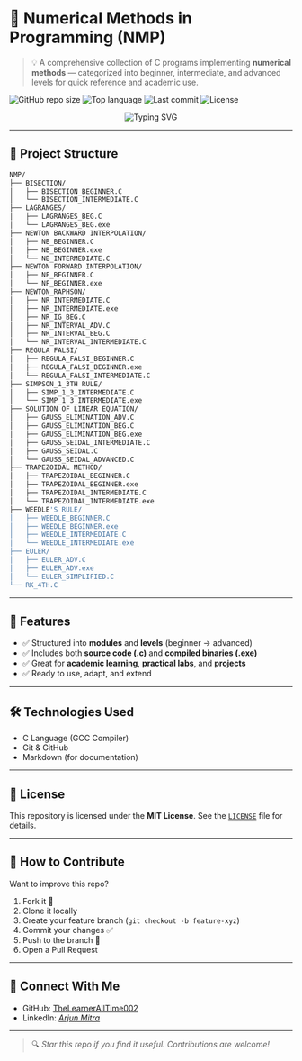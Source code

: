 
<!-- TITLE -->
# 🔢 Numerical Methods in Programming (NMP)

> 💡 A comprehensive collection of C programs implementing **numerical methods** — categorized into beginner, intermediate, and advanced levels for quick reference and academic use.

<!-- BADGES -->
![GitHub repo size](https://img.shields.io/github/repo-size/TheLearnerAllTime002/Numerical-Methods?style=for-the-badge)
![Top language](https://img.shields.io/github/languages/top/TheLearnerAllTime002/Numerical-Methods?style=for-the-badge)
![Last commit](https://img.shields.io/github/last-commit/TheLearnerAllTime002/Numerical-Methods?style=for-the-badge)
![License](https://img.shields.io/github/license/TheLearnerAllTime002/Numerical-Methods?style=for-the-badge)

<!-- ANIMATED HEADING -->
<p align="center">
  <img src="https://readme-typing-svg.herokuapp.com?font=Fira+Code&size=24&pause=1000&color=32CD32&center=true&vCenter=true&width=800&lines=🚀+Welcome+to+Numerical+Methods+Repository;💻+Explore+C+programs+for+every+numerical+technique;🎓+Ideal+for+students%2C+engineers+%26+educators!" alt="Typing SVG" />
</p>

---

## 📁 Project Structure

```bash
NMP/
├── BISECTION/
│   ├── BISECTION_BEGINNER.C
│   └── BISECTION_INTERMEDIATE.C
├── LAGRANGES/
│   ├── LAGRANGES_BEG.C
│   └── LAGRANGES_BEG.exe
├── NEWTON BACKWARD INTERPOLATION/
│   ├── NB_BEGINNER.C
│   ├── NB_BEGINNER.exe
│   └── NB_INTERMEDIATE.C
├── NEWTON FORWARD INTERPOLATION/
│   ├── NF_BEGINNER.C
│   └── NF_BEGINNER.exe
├── NEWTON_RAPHSON/
│   ├── NR_INTERMEDIATE.C
│   ├── NR_INTERMEDIATE.exe
│   ├── NR_IG_BEG.C
│   ├── NR_INTERVAL_ADV.C
│   ├── NR_INTERVAL_BEG.C
│   └── NR_INTERVAL_INTERMEDIATE.C
├── REGULA FALSI/
│   ├── REGULA_FALSI_BEGINNER.C
│   ├── REGULA_FALSI_BEGINNER.exe
│   └── REGULA_FALSI_INTERMEDIATE.C
├── SIMPSON_1_3TH RULE/
│   ├── SIMP_1_3_INTERMEDIATE.C
│   └── SIMP_1_3_INTERMEDIATE.exe
├── SOLUTION OF LINEAR EQUATION/
│   ├── GAUSS_ELIMINATION_ADV.C
│   ├── GAUSS_ELIMINATION_BEG.C
│   ├── GAUSS_ELIMINATION_BEG.exe
│   ├── GAUSS_SEIDAL_INTERMEDIATE.C
│   ├── GAUSS_SEIDAL.C
│   └── GAUSS_SEIDAL_ADVANCED.C
├── TRAPEZOIDAL METHOD/
│   ├── TRAPEZOIDAL_BEGINNER.C
│   ├── TRAPEZOIDAL_BEGINNER.exe
│   ├── TRAPEZOIDAL_INTERMEDIATE.C
│   └── TRAPEZOIDAL_INTERMEDIATE.exe
├── WEEDLE'S RULE/
│   ├── WEEDLE_BEGINNER.C
│   ├── WEEDLE_BEGINNER.exe
│   ├── WEEDLE_INTERMEDIATE.C
│   └── WEEDLE_INTERMEDIATE.exe
├── EULER/
│   ├── EULER_ADV.C
│   ├── EULER_ADV.exe
│   └── EULER_SIMPLIFIED.C
└── RK_4TH.C
````

---

## 📌 Features

* ✅ Structured into **modules** and **levels** (beginner → advanced)
* ✅ Includes both **source code (.c)** and **compiled binaries (.exe)**
* ✅ Great for **academic learning**, **practical labs**, and **projects**
* ✅ Ready to use, adapt, and extend

---

## 🛠 Technologies Used

* C Language (GCC Compiler)
* Git & GitHub
* Markdown (for documentation)

---

## 📜 License

This repository is licensed under the **MIT License**.
See the [`LICENSE`](https://github.com/TheLearnerAllTime002/NMP/blob/main/LICENSE) file for details.

---

## 🌟 How to Contribute

Want to improve this repo?

1. Fork it 🍴
2. Clone it locally
3. Create your feature branch (`git checkout -b feature-xyz`)
4. Commit your changes ✅
5. Push to the branch 🚀
6. Open a Pull Request

---

## 🤝 Connect With Me

* GitHub: [TheLearnerAllTime002](https://github.com/TheLearnerAllTime002)
* LinkedIn: *[Arjun Mitra](https://www.linkedin.com/in/arjun-mitra-2761a9260)*

---

> 🔍 *Star this repo if you find it useful. Contributions are welcome!*

```





